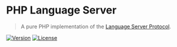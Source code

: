 # PHP Language Server
> A pure PHP implementation of the [Language Server Protocol](https://github.com/Microsoft/language-server-protocol).

[![Version](https://img.shields.io/packagist/v/felixfbecker/language-server.svg)]() [![License](https://img.shields.io/packagist/l/felixfbecker/language-server.svg)]()

